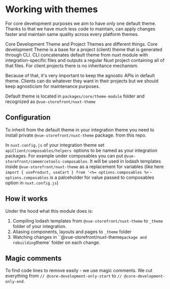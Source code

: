# Working with themes

For core development purposes we aim to have only one default theme. Thanks to that we have much less code to maintain, can apply changes faster and maintain same quality across every platform themes.

Core Development Theme and Project Themes are different things. Core development Theme is a base for a project (client) theme that is generated through CLI. CLI concatenates default theme from nuxt module with integration-specific files and outputs a regular Nuxt project containing all of that files. For client projects there is no inheritance mechanism.

Because of that, it's very important to keep the agnostic APIs in default theme. Clients can do whatever they want in their projects but we should keep agnosticism for maintenance purposes.

Default theme is located in `packages/core/theme-module` folder and recognized as `@vue-storefront/nuxt-theme`

## Configuration

To inherit from the default theme in your integration theme you need to install private `@vue-storefront/nuxt-theme` package. from this repo.

In `nuxt.config.js` of your integration theme set `apiClient/composables/helpers `options to be named as your integration packages. For example under composables you can put `@vue-storefront/comemrcetools-composables`. It will be used in lodash templates inside `@vue-storefront/nuxt-theme` as a replacement for variables (like here `import { useProduct, useCart } from '<%= options.composables %>` - `options.composables` is a palceholder for value passed to composables option in `nuxt.config.js`)

## How it works

Under the hood what this module does is:

1. Compiling lodash templates from `@vue-storefront/nuxt-theme` to `_theme` folder of your integration.
2. Aliasing components, layouts and pages to `_theme` folder
3. Watching changes in ``@vue-storefront/nuxt-theme` package and rebuilding `theme` folder on each change.

## Magic comments

To find code lines to remove easily - we use magic comments. We cut everything from `// @core-development-only-start` to `// @core-development-only-end`.